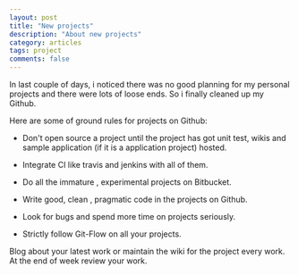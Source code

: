 ```yaml
---
layout: post
title: "New projects"
description: "About new projects"
category: articles
tags: project
comments: false
---
```


In last couple of days, i noticed there was no good planning for my personal projects and there were lots of loose ends. So i finally cleaned up my Github.

Here are some of ground rules for projects on Github:

- Don't open source a project until the project has got unit test, wikis and sample application (if it is a application project) hosted.

- Integrate CI like travis and jenkins with all of them.

- Do all the immature , experimental projects on Bitbucket.

- Write good, clean , pragmatic code in the projects on Github.

- Look for bugs and spend more time on projects seriously.

- Strictly follow Git-Flow on all your projects.


Blog about your latest work or maintain the wiki for the project every work. At the end of week review your work.


